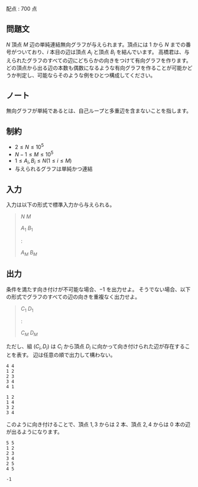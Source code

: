 配点 : $700$ 点

## 問題文

$N$ 頂点 $M$ 辺の単純連結無向グラフが与えられます。頂点には $1$ から $N$ までの番号がついており、$i$ 本目の辺は頂点 $A_i$ と頂点 $B_i$ を結んでいます。
高橋君は、与えられたグラフのすべての辺にどちらかの向きをつけて有向グラフを作ります。
どの頂点から出る辺の本数も偶数になるような有向グラフを作ることが可能かどうか判定し、可能ならそのような例をひとつ構成してください。

## ノート

無向グラフが単純であるとは、自己ループと多重辺を含まないことを指します。

## 制約

- $2 \leq N \leq 10^5$
- $N-1 \leq M \leq 10^5$
- $1 \leq A_i,B_i \leq N (1\leq i\leq M)$
- 与えられるグラフは単純かつ連結

## 入力

入力は以下の形式で標準入力から与えられる。

> $N$ $M$
> 
> $A_1$ $B_1$
> 
> $:$
> 
> $A_M$ $B_M$

## 出力

条件を満たす向き付けが不可能な場合、$-1$ を出力せよ。
そうでない場合、以下の形式でグラフのすべての辺の向きを重複なく出力せよ。

> $C_1$ $D_1$
> 
> $:$
> 
> $C_M$ $D_M$

ただし、組 $(C_i,D_i)$ は $C_i$ から頂点 $D_i$ に向かって向き付けられた辺が存在することを表す。
辺は任意の順で出力して構わない。

```input1
4 4
1 2
2 3
3 4
4 1
```

```output1
1 2
1 4
3 2
3 4
```

このように向き付けることで、頂点 $1,3$ からは $2$ 本、頂点 $2,4$ からは $0$ 本の辺が出るようになります。

```input2
5 5
1 2
2 3
3 4
2 5
4 5
```

```output2
-1
```